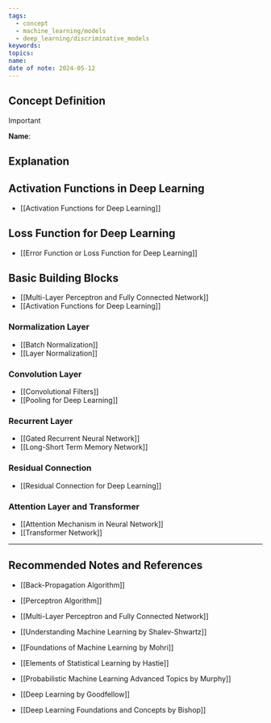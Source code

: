 ```yaml
---
tags:
  - concept
  - machine_learning/models
  - deep_learning/discriminative_models
keywords: 
topics: 
name: 
date of note: 2024-05-12
---
```


## Concept Definition

>[!important]
>**Name**: 





## Explanation


## Activation Functions in Deep Learning

- [[Activation Functions for Deep Learning]]


## Loss Function for Deep Learning

- [[Error Function or Loss Function for Deep Learning]]

## Basic Building Blocks

- [[Multi-Layer Perceptron and Fully Connected Network]]
- [[Activation Functions for Deep Learning]]

### Normalization Layer

- [[Batch Normalization]]
- [[Layer Normalization]]

### Convolution Layer

- [[Convolutional Filters]]
- [[Pooling for Deep Learning]]

### Recurrent Layer

- [[Gated Recurrent Neural Network]]
- [[Long-Short Term Memory Network]]

### Residual Connection

- [[Residual Connection for Deep Learning]]

### Attention Layer and Transformer

- [[Attention Mechanism in Neural Network]]
- [[Transformer Network]]





-----------
##  Recommended Notes and References




- [[Back-Propagation Algorithm]]
- [[Perceptron Algorithm]]
- [[Multi-Layer Perceptron and Fully Connected Network]]


- [[Understanding Machine Learning by Shalev-Shwartz]]
- [[Foundations of Machine Learning by Mohri]]
- [[Elements of Statistical Learning by Hastie]]

- [[Probabilistic Machine Learning Advanced Topics by Murphy]]
- [[Deep Learning by Goodfellow]] 
- [[Deep Learning Foundations and Concepts by Bishop]] 